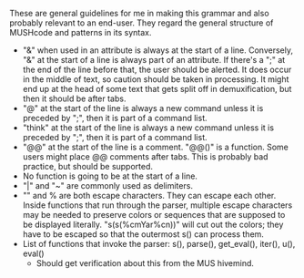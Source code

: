 These are general guidelines for me in making this grammar and also probably relevant to an end-user. They regard the general structure of MUSHcode and patterns in its syntax.

* "&" when used in an attribute is always at the start of a line. Conversely, "&" at the start of a line is always part of an attribute. If there's a ";" at the end of the line before that, the user should be alerted. It does occur in the middle of text, so caution should be taken in processing. It might end up at the head of some text that gets split off in demuxification, but then it should be after tabs.
* "@" at the start of the line is always a new command unless it is preceded by ";", then it is part of a command list.
* "think" at the start of the line is always a new command unless it is preceded by ";", then it is part of a command list.
* "@@" at the start of the line is a comment. "@@()" is a function. Some users might place @@ comments after tabs. This is probably bad practice, but should be supported.
* No function is going to be at the start of a line.
* "|" and "~" are commonly used as delimiters.
* "\" and % are both escape characters. They can escape each other. Inside functions that run through the parser, multiple escape characters may be needed to preserve colors or sequences that are supposed to be displayed literally. "s(s(%cmYar%cn))" will cut out the colors; they have to be escaped so that the outermost s() can process them.
* List of functions that invoke the parser: s(), parse(), get_eval(), iter(), u(), eval()
  * Should get verification about this from the MUS hivemind.
